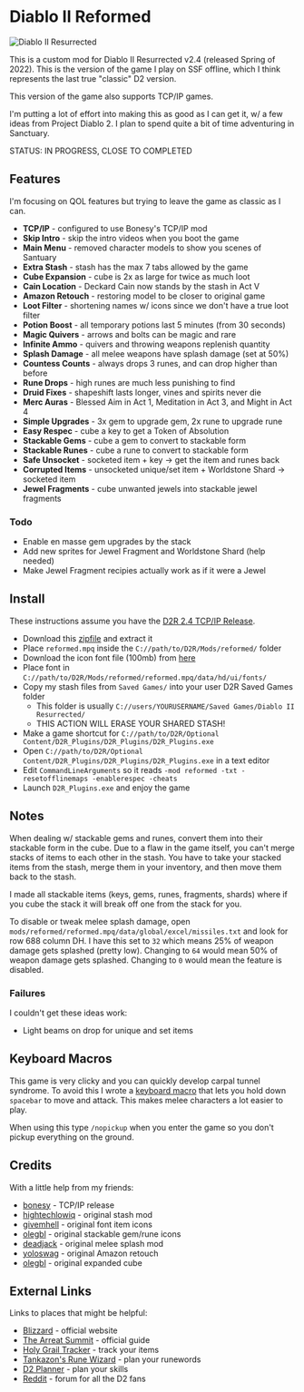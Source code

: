 # Diablo II Reformed

![Diablo II Resurrected](https://i.imgur.com/LJvw35g.png)

This is a custom mod for Diablo II Resurrected v2.4 (released Spring of 2022).  This is the version of the game I play on SSF offline, which I think represents the last true "classic" D2 version.

This version of the game also supports TCP/IP games.

I'm putting a lot of effort into making this as good as I can get it, w/ a few ideas from Project Diablo 2.  I plan to spend quite a bit of time adventuring in Sanctuary.

STATUS: IN PROGRESS, CLOSE TO COMPLETED

## Features

I'm focusing on QOL features but trying to leave the game as classic as I can.

- **TCP/IP** - configured to use Bonesy's TCP/IP mod
- **Skip Intro** - skip the intro videos when you boot the game
- **Main Menu** - removed character models to show you scenes of Santuary
- **Extra Stash** - stash has the max 7 tabs allowed by the game
- **Cube Expansion** - cube is 2x as large for twice as much loot
- **Cain Location** - Deckard Cain now stands by the stash in Act V
- **Amazon Retouch** - restoring model to be closer to original game
- **Loot Filter** - shortening names w/ icons since we don't have a true loot filter
- **Potion Boost** - all temporary potions last 5 minutes (from 30 seconds)
- **Magic Quivers** - arrows and bolts can be magic and rare
- **Infinite Ammo** - quivers and throwing weapons replenish quantity
- **Splash Damage** - all melee weapons have splash damage (set at 50%)
- **Countess Counts** - always drops 3 runes, and can drop higher than before
- **Rune Drops** - high runes are much less punishing to find
- **Druid Fixes** - shapeshift lasts longer, vines and spirits never die
- **Merc Auras** - Blessed Aim in Act 1, Meditation in Act 3, and Might in Act 4
- **Simple Upgrades** - 3x gem to upgrade gem, 2x rune to upgrade rune
- **Easy Respec** - cube a key to get a Token of Absolution
- **Stackable Gems** - cube a gem to convert to stackable form
- **Stackable Runes** - cube a rune to convert to stackable form
- **Safe Unsocket** - socketed item + key -> get the item and runes back
- **Corrupted Items** - unsocketed unique/set item + Worldstone Shard -> socketed item
- **Jewel Fragments** - cube unwanted jewels into stackable jewel fragments

### Todo

- Enable en masse gem upgrades by the stack
- Add new sprites for Jewel Fragment and Worldstone Shard (help needed)
- Make Jewel Fragment recipies actually work as if it were a Jewel

## Install

These instructions assume you have the [D2R 2.4 TCP/IP Release](https://discord.com/channels/897073630868013057/1299116816752185455).

- Download this [zipfile](https://github.com/whipowill/d2r-mod-reformed/archive/master.zip) and extract it
- Place ``reformed.mpq`` inside the ``C://path/to/D2R/Mods/reformed/`` folder
- Download the icon font file (100mb) from [here](https://mega.nz/folder/2d5DQBQC#VQoZVQUwnf0JzgEr1qplYg)
- Place font in ``C://path/to/D2R/Mods/reformed/reformed.mpq/data/hd/ui/fonts/``
- Copy my stash files from ``Saved Games/`` into your user D2R Saved Games folder
    - This folder is usually ``C://users/YOURUSERNAME/Saved Games/Diablo II Resurrected/``
    - THIS ACTION WILL ERASE YOUR SHARED STASH!
- Make a game shortcut for ``C://path/to/D2R/Optional Content/D2R_Plugins/D2R_Plugins/D2R_Plugins.exe``
- Open ``C://path/to/D2R/Optional Content/D2R_Plugins/D2R_Plugins/D2R_Plugins.exe`` in a text editor
- Edit ``CommandLineArguments`` so it reads ``-mod reformed -txt -resetofflinemaps -enablerespec -cheats``
- Launch ``D2R_Plugins.exe`` and enjoy the game

## Notes

When dealing w/ stackable gems and runes, convert them into their stackable form in the cube.  Due to a flaw in the game itself, you can't merge stacks of items to each other in the stash.  You have to take your stacked items from the stash, merge them in your inventory, and then move them back to the stash.

I made all stackable items (keys, gems, runes, fragments, shards) where if you cube the stack it will break off one from the stack for you.

To disable or tweak melee splash damage, open ``mods/reformed/reformed.mpq/data/global/excel/missiles.txt`` and look for row 688 column DH.  I have this set to ``32`` which means 25% of weapon damage gets splashed (pretty low).  Changing to ``64`` would mean 50% of weapon damage gets splashed.  Changing to ``0`` would mean the feature is disabled.

### Failures

I couldn't get these ideas work:

- Light beams on drop for unique and set items

## Keyboard Macros

This game is very clicky and you can quickly develop carpal tunnel syndrome.  To avoid this I wrote a [keyboard macro](https://github.com/whipowill/ahk-autoattack) that lets you hold down ``spacebar`` to move and attack.  This makes melee characters a lot easier to play.

When using this type ``/nopickup`` when you enter the game so you don't pickup everything on the ground.

## Credits

With a little help from my friends:

- [bonesy](https://discord.com/channels/897073630868013057/1299116816752185455) - TCP/IP release
- [hightechlowiq](https://github.com/HighTechLowIQ/ModdingDiablo2Resurrected) - original stash mod
- [givemhell](https://www.nexusmods.com/diablo2resurrected/mods/102?tab=files&file_id=507) - original font item icons
- [olegbl](https://www.nexusmods.com/diablo2resurrected/mods/176?tab=description) - original stackable gem/rune icons
- [deadjack](https://www.nexusmods.com/diablo2resurrected/mods/8?tab=files) - original melee splash mod
- [yoloswag](https://www.nexusmods.com/diablo2resurrected/mods/45) - original Amazon retouch
- [olegbl](https://www.nexusmods.com/diablo2resurrected/mods/189?tab=files) - original expanded cube

## External Links

Links to places that might be helpful:

- [Blizzard](https://diablo2.blizzard.com/en-us/) - official website
- [The Arreat Summit](http://classic.battle.net/diablo2exp/) - official guide
- [Holy Grail Tracker](https://d2-holy-grail.herokuapp.com/) - track your items
- [Tankazon's Rune Wizard](https://fabd.github.io/diablo2/runewizard/index.html) - plan your runewords
- [D2 Planner](https://d2planner.github.io/skills/) - plan your skills
- [Reddit](https://www.reddit.com/r/diablo2/) - forum for all the D2 fans